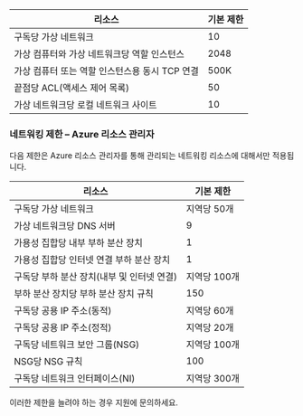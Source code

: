 
리소스| 기본 제한
--- | ---
구독당 가상 네트워크 | 10
가상 컴퓨터와 가상 네트워크당 역할 인스턴스 | 2048
가상 컴퓨터 또는 역할 인스턴스용 동시 TCP 연결 | 500K
끝점당 ACL(액세스 제어 목록) | 50
가상 네트워크당 로컬 네트워크 사이트 | 10

### 네트워킹 제한 – Azure 리소스 관리자

다음 제한은 Azure 리소스 관리자를 통해 관리되는 네트워킹 리소스에 대해서만 적용됩니다.

리소스| 기본 제한
--- | ---
구독당 가상 네트워크 | 지역당 50개
가상 네트워크당 DNS 서버 | 9
가용성 집합당 내부 부하 분산 장치 | 1
가용성 집합당 인터넷 연결 부하 분산 장치 | 1
구독당 부하 분산 장치(내부 및 인터넷 연결) | 지역당 100개
부하 분산 장치당 부하 분산 장치 규칙 | 150
구독당 공용 IP 주소(동적) | 지역당 60개
구독당 공용 IP 주소(정적) | 지역당 20개
구독당 네트워크 보안 그룹(NSG) | 지역당 100개
NSG당 NSG 규칙 | 100
구독당 네트워크 인터페이스(NI) | 지역당 300개

이러한 제한을 늘려야 하는 경우 지원에 문의하세요.

<!---HONumber=August15_HO7-->